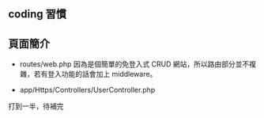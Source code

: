 ## coding 習慣



## 頁面簡介

- routes/web.php
因為是個簡單的免登入式 CRUD 網站，所以路由部分並不複雜，若有登入功能的話會加上 middleware。

- app/Https/Controllers/UserController.php

打到一半，待補完
